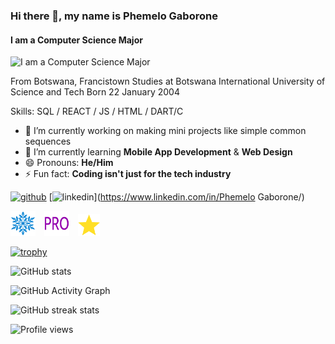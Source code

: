 ### Hi there 👋, my name is **Phemelo Gaborone**
#### I am a Computer Science Major
![I am a Computer Science Major](https://encrypted-tbn0.gstatic.com/images?q=tbn:ANd9GcQ5xOYqu-naXht77fdLrDROyDrEpJOF65Z0Kw&usqp=CAU)

From Botswana, Francistown
Studies at Botswana International University of Science and Tech 
Born 22 January 2004

Skills: SQL / REACT / JS / HTML / DART/C

- 🔭 I’m currently working on making mini projects like simple common sequences 
- 🌱 I’m currently learning **Mobile App Development** &  **Web Design** 
- 😄 Pronouns: **He/Him** 
- ⚡ Fun fact: **Coding isn't just for the tech industry** 


[<img src='https://cdn.jsdelivr.net/npm/simple-icons@3.0.1/icons/github.svg' alt='github' height='40'>](https://github.com/Phemelo22)  [<img src='https://cdn.jsdelivr.net/npm/simple-icons@3.0.1/icons/linkedin.svg' alt='linkedin' height='40'>](https://www.linkedin.com/in/Phemelo Gaborone/)  

<a href='https://archiveprogram.github.com/'><img src='https://raw.githubusercontent.com/acervenky/animated-github-badges/master/assets/acbadge.gif' width='40' height='40'></a> <a href='https://github.com/pricing'><img src='https://raw.githubusercontent.com/acervenky/animated-github-badges/master/assets/pro.gif' width='40' height='40'></a> <a href='https://stars.github.com/'><img src='https://raw.githubusercontent.com/acervenky/animated-github-badges/master/assets/starbadge.gif' width='35' height='35'></a> 

[![trophy](https://github-profile-trophy.vercel.app/?username=Phemelo22)](https://github.com/ryo-ma/github-profile-trophy)

![GitHub stats](https://github-readme-stats.vercel.app/api?username=Phemelo22&show_icons=true)  

![GitHub Activity Graph](https://activity-graph.herokuapp.com/graph?username=Phemelo22)  

![GitHub streak stats](https://streak-stats.demolab.com/?user=Phemelo22)  

![Profile views](https://gpvc.arturio.dev/Phemelo22)  
